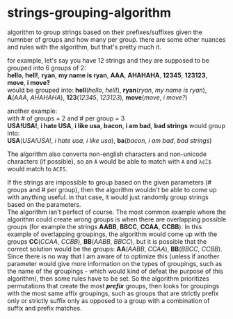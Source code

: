 # strings-grouping-algorithm
algorithm to group strings based on their prefixes/suffixes given the numnber of groups and how many per group.
there are some other nuances and rules with the algorithm, but that's pretty much it.


for example, let's say you have 12 strings and they are supposed to be grouped into 6 groups of 2: \
**hello**, **hell!**, **ryan**, **my name is ryan**, **AAA**, **AHAHAHA**, **12345**, **123123**, **move**, **i move?**\
would be grouped into: **hell**(_hello_, _hell!_), **ryan**(_ryan_, _my name is ryan_), **A**(_AAA_, _AHAHAHA_), **123**(_12345_, _123123_), **move**(_move_, _i move?_)

another example:\
with # of groups = 2 and # per group = 3 \
**USA!USA!**, **i hate USA**, **i like usa**, **bacon**, **i am bad**, **bad strings** would group into:\
**USA**(_USA!USA!_, _i hate usa_, _i like usa_), **ba**(_bacon_, _i am bad_, _bad strings_)

The algorithm also converts non-english characters and non-unicode characters (if possible), so an `Á` would be able to match with `A` and `λ¢Ξ$` would match to `ACES`.

If the strings are impossible to group based on the given parameters (# groups and # per group), then the algorithm wouldn't be able to come up with anything useful. in that case, it would just randomly group strings based on the parameters.\
The algorithm isn't perfect of course. The most common example where the algorithm could create wrong groups is when there are overlapping possible groups (for example the strings **AABB**, **BBCC**, **CCAA**, **CCBB**). In this example of overlapping groupings, the algorithm would come up with the groups **CC**(_CCAA_, _CCBB_), **BB**(_AABB_, _BBCC_), but it is possible that the correct solution would be the groups: **AA**(_AABB_, _CCAA_), **BB**(_BBCC_, _CCBB_). Since there is no way that I am aware of to optimize this (unless if another parameter would give more information on the types of groupings, such as the name of the groupings - which would kind of defeat the purpose of this algorithm), then some rules have to be set. So the algorithm prioritizes permutations that create the most ___prefix___ groups, then looks for groupings with the most same affix groupings, such as groups that are strictly prefix only or strictly suffix only as opposed to a group with a combination of suffix and prefix matches.
